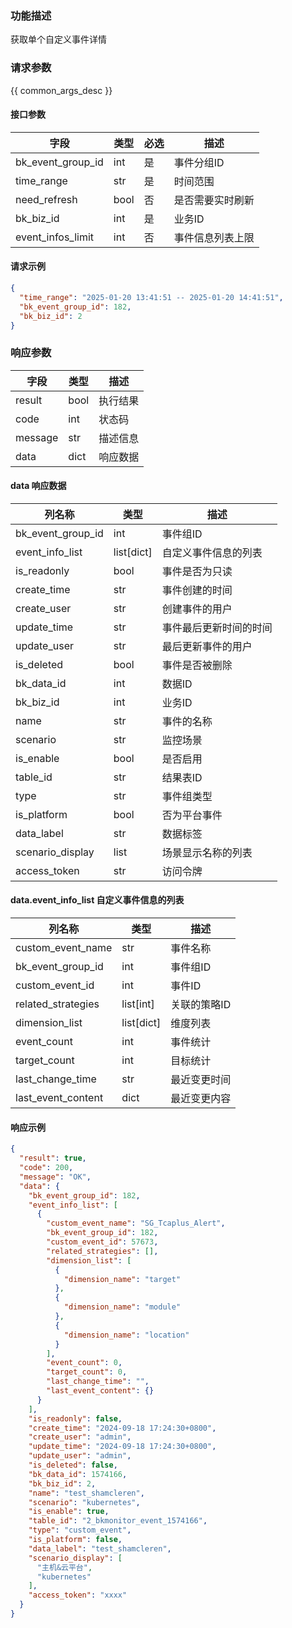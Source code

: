 ### 功能描述

获取单个自定义事件详情

### 请求参数

{{ common_args_desc }}

#### 接口参数

| 字段                | 类型   | 必选 | 描述       |
|-------------------|------|----|----------|
| bk_event_group_id | int  | 是  | 事件分组ID   |
| time_range        | str  | 是  | 时间范围     |
| need_refresh      | bool | 否  | 是否需要实时刷新 |
| bk_biz_id         | int  | 是  | 业务ID     |
| event_infos_limit | int  | 否  | 事件信息列表上限 |

#### 请求示例

```json
{
  "time_range": "2025-01-20 13:41:51 -- 2025-01-20 14:41:51",
  "bk_event_group_id": 182,
  "bk_biz_id": 2
}
```

### 响应参数

| 字段      | 类型   | 描述   |
|---------|------|------|
| result  | bool | 执行结果 |
| code    | int  | 状态码  |
| message | str  | 描述信息 |
| data    | dict | 响应数据 |

#### data 响应数据

| 列名称               | 类型         | 描述          |
|-------------------|------------|-------------|
| bk_event_group_id | int        | 事件组ID       |
| event_info_list   | list[dict] | 自定义事件信息的列表  |
| is_readonly       | bool       | 事件是否为只读     |
| create_time       | str        | 事件创建的时间     |
| create_user       | str        | 创建事件的用户     |
| update_time       | str        | 事件最后更新时间的时间 |
| update_user       | str        | 最后更新事件的用户   |
| is_deleted        | bool       | 事件是否被删除     |
| bk_data_id        | int        | 数据ID        |
| bk_biz_id         | int        | 业务ID        |
| name              | str        | 事件的名称       |
| scenario          | str        | 监控场景        |
| is_enable         | bool       | 是否启用        |
| table_id          | str        | 结果表ID       |
| type              | str        | 事件组类型       |
| is_platform       | bool       | 否为平台事件      |
| data_label        | str        | 数据标签        |
| scenario_display  | list       | 场景显示名称的列表   |
| access_token      | str        | 访问令牌        |

#### data.event_info_list 自定义事件信息的列表

| 列名称                | 类型         | 描述      |
|--------------------|------------|---------|
| custom_event_name  | str        | 事件名称    |
| bk_event_group_id  | int        | 事件组ID   |
| custom_event_id    | int        | 事件ID    |
| related_strategies | list[int]  | 关联的策略ID |
| dimension_list     | list[dict] | 维度列表    |
| event_count        | int        | 事件统计    |
| target_count       | int        | 目标统计    |
| last_change_time   | str        | 最近变更时间  |
| last_event_content | dict       | 最近变更内容  |

#### 响应示例

```json
{
  "result": true,
  "code": 200,
  "message": "OK",
  "data": {
    "bk_event_group_id": 182,
    "event_info_list": [
      {
        "custom_event_name": "SG_Tcaplus_Alert",
        "bk_event_group_id": 182,
        "custom_event_id": 57673,
        "related_strategies": [],
        "dimension_list": [
          {
            "dimension_name": "target"
          },
          {
            "dimension_name": "module"
          },
          {
            "dimension_name": "location"
          }
        ],
        "event_count": 0,
        "target_count": 0,
        "last_change_time": "",
        "last_event_content": {}
      }
    ],
    "is_readonly": false,
    "create_time": "2024-09-18 17:24:30+0800",
    "create_user": "admin",
    "update_time": "2024-09-18 17:24:30+0800",
    "update_user": "admin",
    "is_deleted": false,
    "bk_data_id": 1574166,
    "bk_biz_id": 2,
    "name": "test_shamcleren",
    "scenario": "kubernetes",
    "is_enable": true,
    "table_id": "2_bkmonitor_event_1574166",
    "type": "custom_event",
    "is_platform": false,
    "data_label": "test_shamcleren",
    "scenario_display": [
      "主机&云平台",
      "kubernetes"
    ],
    "access_token": "xxxx"
  }
}
```

